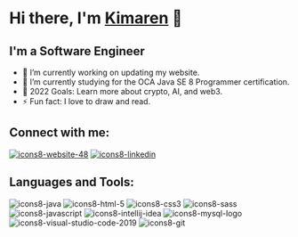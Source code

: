 # Hi there, I'm [Kimaren][website] 👋


## I'm a Software Engineer
- 🔭 I’m currently working on updating my website.
- 🌱 I’m currently studying for the OCA Java SE 8 Programmer certification.
- 🥅 2022 Goals: Learn more about crypto, AI, and web3.
- ⚡ Fun fact: I love to draw and read.

## Connect with me: 
[![icons8-website-48](https://user-images.githubusercontent.com/68677767/163668144-f9e6155b-a0a0-414c-8e01-bf93079905fe.png)][website]
[![icons8-linkedin](https://user-images.githubusercontent.com/68677767/163668079-32b7fa46-90d7-4f1f-a17c-7d90771d372d.svg)][linkedin]

## Languages and Tools:
![icons8-java](https://user-images.githubusercontent.com/68677767/163667797-5a67de63-bbb4-470e-8389-abe165f95ce8.svg)
![icons8-html-5](https://user-images.githubusercontent.com/68677767/163667838-394a9cb8-892d-4559-a71a-4443c12f1aad.svg)
![icons8-css3](https://user-images.githubusercontent.com/68677767/163667862-c811c906-04e3-4a1a-a6f8-9644ae713f79.svg)
![icons8-sass](https://user-images.githubusercontent.com/68677767/163667911-09e228f0-ac81-4a1e-8cc5-8b8e60639bb2.svg)
![icons8-javascript](https://user-images.githubusercontent.com/68677767/163667877-9b9cc06f-76b8-4e4d-83fd-0fdd076e1ee9.svg)
![icons8-intellij-idea](https://user-images.githubusercontent.com/68677767/163667527-6f9478fd-2fdf-46bf-8c41-e721f663eb82.svg)
![icons8-mysql-logo](https://user-images.githubusercontent.com/68677767/163667740-92c8abd9-c4ad-4e2c-8a7f-b84ebbca322a.svg)
![icons8-visual-studio-code-2019](https://user-images.githubusercontent.com/68677767/163667761-d1d2057d-bb63-4b52-9f1e-f66e3e4135da.svg)
![icons8-git](https://user-images.githubusercontent.com/68677767/163667969-7768bd08-3a98-4231-8d15-92bee0b1d5d6.svg)



[website]: https://kimarennaidoo.com/
[linkedin]: https://www.linkedin.com/in/kimaren-naidoo

